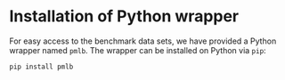 # Installation of Python wrapper

For easy access to the benchmark data sets, we have provided a Python wrapper named `pmlb`. The wrapper can be installed on Python via `pip`:

```
pip install pmlb
```
